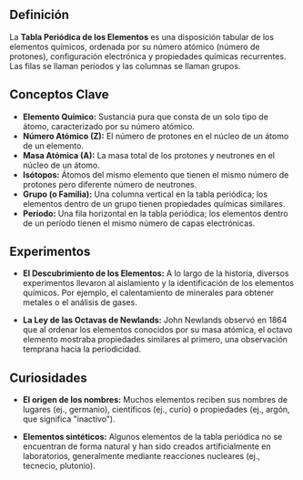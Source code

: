 ## Definición

La **Tabla Periódica de los Elementos** es una disposición tabular de los elementos químicos, ordenada por su número atómico (número de protones), configuración electrónica y propiedades químicas recurrentes. Las filas se llaman períodos y las columnas se llaman grupos.

## Conceptos Clave

* **Elemento Químico:** Sustancia pura que consta de un solo tipo de átomo, caracterizado por su número atómico.
* **Número Atómico (Z):** El número de protones en el núcleo de un átomo de un elemento.
* **Masa Atómica (A):** La masa total de los protones y neutrones en el núcleo de un átomo.
* **Isótopos:** Átomos del mismo elemento que tienen el mismo número de protones pero diferente número de neutrones.
* **Grupo (o Familia):** Una columna vertical en la tabla periódica; los elementos dentro de un grupo tienen propiedades químicas similares.
* **Período:** Una fila horizontal en la tabla periódica; los elementos dentro de un período tienen el mismo número de capas electrónicas.

## Experimentos

* **El Descubrimiento de los Elementos:** A lo largo de la historia, diversos experimentos llevaron al aislamiento y la identificación de los elementos químicos. Por ejemplo, el calentamiento de minerales para obtener metales o el análisis de gases.

* **La Ley de las Octavas de Newlands:** John Newlands observó en 1864 que al ordenar los elementos conocidos por su masa atómica, el octavo elemento mostraba propiedades similares al primero, una observación temprana hacia la periodicidad.

## Curiosidades

* **El origen de los nombres:** Muchos elementos reciben sus nombres de lugares (ej., germanio), científicos (ej., curio) o propiedades (ej., argón, que significa "inactivo").

* **Elementos sintéticos:** Algunos elementos de la tabla periódica no se encuentran de forma natural y han sido creados artificialmente en laboratorios, generalmente mediante reacciones nucleares (ej., tecnecio, plutonio).

